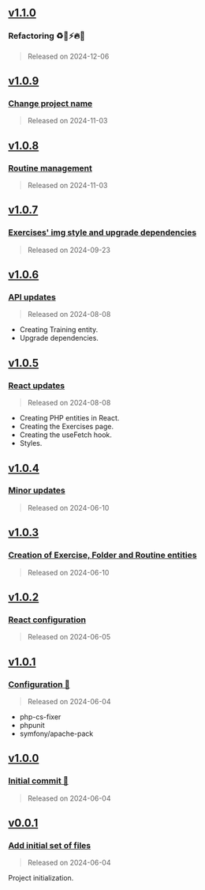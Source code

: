 ## [v1.1.0](https://github.com/Engrev/TP_ReactJS_Typescript/releases/tag/v1.1.0)

### Refactoring ♻️🎨⚡️🔥📝

> Released on 2024-12-06

## [v1.0.9](https://github.com/Engrev/TP_ReactJS_Typescript/releases/tag/v1.0.9)

### [Change project name](https://github.com/Engrev/TP_ReactJS_Typescript/commit/8ab62685cbfa8e68862556d21146db133ba3490a)

> Released on 2024-11-03

## [v1.0.8](https://github.com/Engrev/TP_ReactJS_Typescript/releases/tag/v1.0.8)

### [Routine management](https://github.com/Engrev/TP_ReactJS_Typescript/commit/9da9ffd63d3d19a9d6b396ab9a332c5f8e18d8b9)

> Released on 2024-11-03

## [v1.0.7](https://github.com/Engrev/TP_ReactJS_Typescript/releases/tag/v1.0.7)

### [Exercises' img style and upgrade dependencies](https://github.com/Engrev/TP_ReactJS_Typescript/commit/8884f3e8a03f7f7e6bc045125580d323a9bb8e61)

> Released on 2024-09-23

## [v1.0.6](https://github.com/Engrev/TP_ReactJS_Typescript/releases/tag/v1.0.6)

### [API updates](https://github.com/Engrev/TP_ReactJS_Typescript/commit/60684c650f9578c194b923cd5bdd81e98feaba02)

> Released on 2024-08-08

- Creating Training entity.
- Upgrade dependencies.

## [v1.0.5](https://github.com/Engrev/TP_ReactJS_Typescript/releases/tag/v1.0.5)

### [React updates](https://github.com/Engrev/TP_ReactJS_Typescript/commit/55e2d461a6c122239c49fc7fd430e64d7dbb2ee1)

> Released on 2024-08-08

- Creating PHP entities in React.
- Creating the Exercises page.
- Creating the useFetch hook.
- Styles.

## [v1.0.4](https://github.com/Engrev/TP_ReactJS_Typescript/releases/tag/v1.0.4)

### [Minor updates](https://github.com/Engrev/TP_ReactJS_Typescript/commit/81b502def358476966c452b36b2c78d04bbc77de)

> Released on 2024-06-10

## [v1.0.3](https://github.com/Engrev/TP_ReactJS_Typescript/releases/tag/v1.0.3)

### [Creation of Exercise, Folder and Routine entities](https://github.com/Engrev/TP_ReactJS_Typescript/commit/1435c1d1887640fac733948aa49a074bb7fb79e2)

> Released on 2024-06-10

## [v1.0.2](https://github.com/Engrev/TP_ReactJS_Typescript/releases/tag/v1.0.2)

### [React configuration](https://github.com/Engrev/TP_ReactJS_Typescript/commit/87a4c3c1a622dc6a1c70ddf7fe85b09f451a4509)

> Released on 2024-06-05

## [v1.0.1](https://github.com/Engrev/TP_ReactJS_Typescript/releases/tag/v1.0.1)

### [Configuration 🔧](https://github.com/Engrev/TP_ReactJS_Typescript/commit/0efadaa6146b3cd10068540ae146532ef035f562)

> Released on 2024-06-04

- php-cs-fixer
- phpunit
- symfony/apache-pack

## [v1.0.0](https://github.com/Engrev/TP_ReactJS_Typescript/releases/tag/v1.0.0)

### [Initial commit 🎉](https://github.com/Engrev/TP_ReactJS_Typescript/commit/4c2d06edd31a7d4906e4489fb9c594ab1d26edcb)

> Released on 2024-06-04

## [v0.0.1](https://github.com/Engrev/TP_ReactJS_Typescript/releases/tag/v0.0.1)

### [Add initial set of files](https://github.com/Engrev/TP_ReactJS_Typescript/commit/cf990677800e0c37d7b13e68fb24a18caf6e16ad)

> Released on 2024-06-04

Project initialization.
